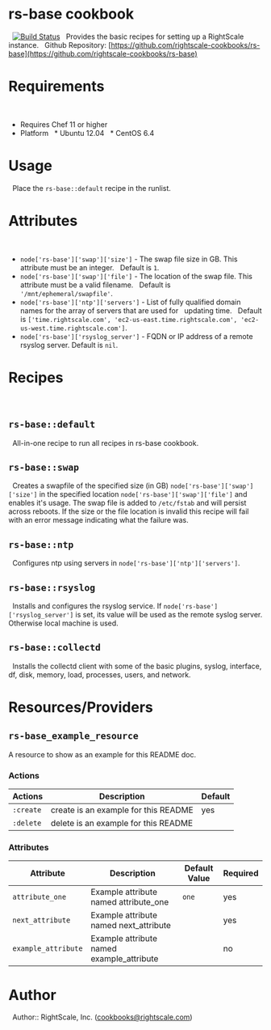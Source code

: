 # rs-base cookbook
 
[![Build Status](https://travis-ci.org/rightscale-cookbooks/rs-base.png?branch=master)](https://travis-ci.org/rightscale-cookbooks/rs-base)
 
Provides the basic recipes for setting up a RightScale instance.
 
Github Repository: [https://github.com/rightscale-cookbooks/rs-base](https://github.com/rightscale-cookbooks/rs-base)
 
# Requirements
 
* Requires Chef 11 or higher
* Platform
  * Ubuntu 12.04
  * CentOS 6.4
 
# Usage
 
Place the `rs-base::default` recipe in the runlist.
 
# Attributes
 
* `node['rs-base']['swap']['size']` - The swap file size in GB. This attribute must be an integer.
  Default is `1`.
* `node['rs-base']['swap']['file']` - The location of the swap file. This attribute must be a valid filename.
  Default is `'/mnt/ephemeral/swapfile'`.
* `node['rs-base']['ntp']['servers']` - List of fully qualified domain names for the array of servers that are used for
  updating time.
  Default is `['time.rightscale.com', 'ec2-us-east.time.rightscale.com', 'ec2-us-west.time.rightscale.com']`.
* `node['rs-base']['rsyslog_server']` - FQDN or IP address of a remote rsyslog server. Default is `nil`.
 
# Recipes
 
## `rs-base::default`
 
All-in-one recipe to run all recipes in rs-base cookbook.
 
## `rs-base::swap`
 
Creates a swapfile of the specified size (in GB) `node['rs-base']['swap']['size']` in the
specified location `node['rs-base']['swap']['file']` and enables it's usage.
The swap file is added to `/etc/fstab` and will persist across reboots. If the size or the
file location is invalid this recipe will fail with an error message indicating what the
failure was.
 
## `rs-base::ntp`
 
Configures ntp using servers in `node['rs-base']['ntp']['servers']`.
 
## `rs-base::rsyslog`
 
Installs and configures the rsyslog service. If `node['rs-base']['rsyslog_server']` is set, its value will be
used as the remote syslog server. Otherwise local machine is used.
 
## `rs-base::collectd`
 
Installs the collectd client with some of the basic plugins, syslog, interface, df, disk, memory, load,
processes, users, and network.

# Resources/Providers

## `rs-base_example_resource`

A resource to show as an example for this README doc.

### Actions

| Actions | Description | Default |
| --- | --- | --- |
| `:create` | create is an example for this README | yes |
| `:delete` | delete is an example for this README |  |

### Attributes

| Attribute | Description | Default Value | Required |
| --- | --- | --- | --- |
| `attribute_one` | Example attribute named attribute_one | `one` | yes |
| `next_attribute` | Example attribute named next_attribute |  | yes |
| `example_attribute` | Example attribute named example_attribute | | no |

# Author
 
Author:: RightScale, Inc. (<cookbooks@rightscale.com>) 
